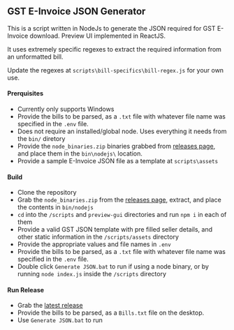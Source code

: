 ## GST E-Invoice JSON Generator

This is a script written in NodeJs to generate the JSON required for GST E-Invoice download.
Preview UI implemented in ReactJS.

It uses extremely specific regexes to extract the required information from an unformatted bill.

Update the regexes at `scripts\bill-specifics\bill-regex.js` for your own use.


#### Prerquisites
- Currently only supports Windows 
- Provide the bills to be parsed, as a `.txt` file with whatever file name was specified in the `.env` file.
- Does not require an installed/global node. Uses everything it needs from the `bin/` diretory
- Provide the `node_binaries.zip` binaries grabbed from [releases page](https://github.com/spell1612/GST-E-Invoice-JSON-Generator/releases), and place them in the `bin\nodejs\` location.
- Provide a sample E-Invoice JSON file as a template at `scripts\assets`

#### Build

- Clone the repository
- Grab the `node_binaries.zip` from the [releases page](https://github.com/spell1612/GST-E-Invoice-JSON-Generator/releases), extract, and place the contents in `bin/nodejs`
- `cd` into the `/scripts` and `preview-gui` directories and run `npm i` in each of them
- Provide a valid GST JSON template with pre filled seller details, and other static information in the `/scripts/assets` directory
- Provide the appropriate values and file names in `.env`
- Provide the bills to be parsed, as a `.txt` file with whatever file name was specified in the `.env` file.
- Double click `Generate JSON.bat` to run if using a node binary, or by running `node index.js` inside the `/scripts` directory

#### Run Release

- Grab the [latest release](https://github.com/spell1612/GST-E-Invoice-JSON-Generator/releases/latest)
- Provide the bills to be parsed, as a `Bills.txt` file on the desktop.
- Use `Generate JSON.bat` to run


